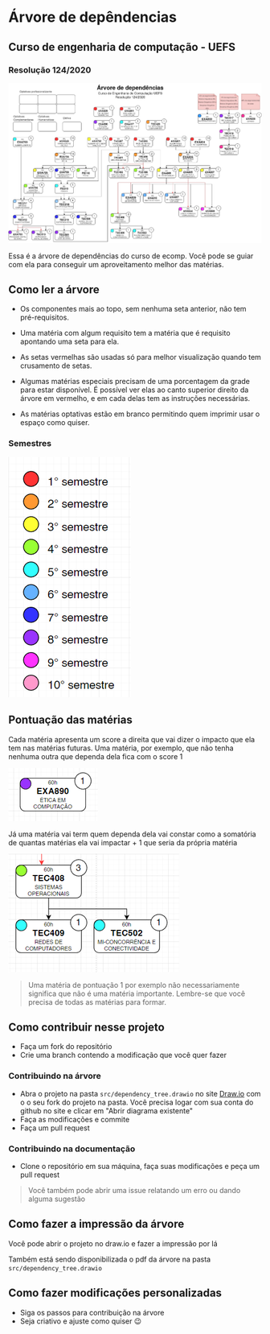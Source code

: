 # Árvore de depêndencias

## Curso de engenharia de computação - UEFS

### Resolução 124/2020

![Diagrama](/images/diagrama.jpg)

Essa é a árvore de dependências do curso de ecomp. Você pode se guiar com ela para conseguir um aproveitamento melhor das matérias.

## Como ler a árvore

- Os componentes mais ao topo, sem nenhuma seta anterior, não tem pré-requisitos.

- Uma matéria com algum requisito tem a matéria que é requisito apontando uma seta para ela.

- As setas vermelhas são usadas só para melhor visualização quando tem crusamento de setas.

- Algumas matérias especiais precisam de uma porcentagem da grade para estar disponível. É possível ver elas ao canto superior direito da árvore em vermelho, e em cada delas tem as instruções necessárias.

- As matérias optativas estão em branco permitindo quem imprimir usar o espaço como quiser.

### Semestres

![Diagrama](/images/semestres.png)

## Pontuação das matérias

Cada matéria apresenta um score a direita que vai dizer o impacto que ela tem nas matérias futuras.
Uma matéria, por exemplo, que não tenha nenhuma outra que dependa dela fica com o score 1

![Diagrama](/images/etica.png)

Já uma matéria vai term quem dependa dela vai constar como a somatória de quantas matérias ela vai impactar + 1 que seria da própria matéria

![Diagrama](/images/so.png)

> Uma matéria de pontuação 1 por exemplo não necessariamente significa que não é uma matéria importante. Lembre-se que você precisa de todas as matérias para formar.

## Como contribuir nesse projeto

- Faça um fork do repositório
- Crie uma branch contendo a modificação que você quer fazer

### Contribuindo na árvore

- Abra o projeto na pasta `src/dependency_tree.drawio` no site [Draw.io](https://app.diagrams.net/) com o o seu fork do projeto na pasta. Você precisa logar com sua conta do github no site e clicar em "Abrir diagrama existente"
- Faça as modificações e commite
- Faça um pull request

### Contribuindo na documentação

- Clone o repositório em sua máquina, faça suas modificações e peça um pull request

> Você também pode abrir uma issue relatando um erro ou dando alguma sugestão

## Como fazer a impressão da árvore

Você pode abrir o projeto no draw.io e fazer a impressão por lá

Também está sendo disponibilizada o pdf da árvore na pasta `src/dependency_tree.drawio`

## Como fazer modificações personalizadas

- Siga os passos para contribuição na árvore
- Seja criativo e ajuste como quiser 😉

